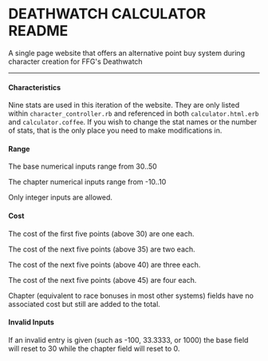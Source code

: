 # DEATHWATCH CALCULATOR README

A single page website that offers an alternative point buy system during character creation for FFG's Deathwatch

-----

#### Characteristics

Nine stats are used in this iteration of the website. They are only listed within `character_controller.rb` and referenced in both `calculator.html.erb` and `calculator.coffee`. If you wish to change the stat names or the number of stats, that is the only place you need to make modifications in.


#### Range

The base numerical inputs range from 30..50

The chapter numerical inputs range from -10..10

Only integer inputs are allowed.

#### Cost

The cost of the first five points (above 30) are one each.

The cost of the next five points (above 35) are two each.

The cost of the next five points (above 40) are three each.

The cost of the next five points (above 45) are four each.

Chapter (equivalent to race bonuses in most other systems) fields have no associated cost but still are added to the total.

#### Invalid Inputs

If an invalid entry is given (such as -100, 33.3333, or 1000) the base field will reset to 30 while the chapter field will reset to 0. 

